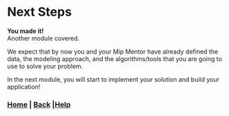 # Next Steps
**You made it!**  
Another module covered.

We expect that by now you and your Mip Mentor have already defined the data,
the modeling approach, and the algorithms/tools that you are going to use 
to solve your problem.

In the next module, you will start to implement your solution and build your 
application!

### [Home][home] | [Back][back] |[Help][help]

[home]: ../../README.md
[back]: ../6_algorithms/README.md
[help]: ../../0_help/README.md